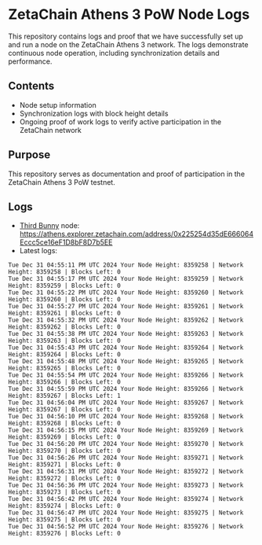 # ZetaChain Athens 3 PoW Node Logs
This repository contains logs and proof that we have successfully set up and run a node on the ZetaChain Athens 3 network. The logs demonstrate continuous node operation, including synchronization details and performance.

## Contents
- Node setup information
- Synchronization logs with block height details
- Ongoing proof of work logs to verify active participation in the ZetaChain network

## Purpose
This repository serves as documentation and proof of participation in the ZetaChain Athens 3 PoW testnet.

## Logs

- [Third Bunny](https://thirdbunny.xyz/) node: https://athens.explorer.zetachain.com/address/0x225254d35dE666064Eccc5ce16eF1D8bF8D7b5EE
- Latest logs:
```
Tue Dec 31 04:55:11 PM UTC 2024 Your Node Height: 8359258 | Network Height: 8359258 | Blocks Left: 0
Tue Dec 31 04:55:17 PM UTC 2024 Your Node Height: 8359259 | Network Height: 8359259 | Blocks Left: 0
Tue Dec 31 04:55:22 PM UTC 2024 Your Node Height: 8359260 | Network Height: 8359260 | Blocks Left: 0
Tue Dec 31 04:55:27 PM UTC 2024 Your Node Height: 8359261 | Network Height: 8359261 | Blocks Left: 0
Tue Dec 31 04:55:32 PM UTC 2024 Your Node Height: 8359262 | Network Height: 8359262 | Blocks Left: 0
Tue Dec 31 04:55:38 PM UTC 2024 Your Node Height: 8359263 | Network Height: 8359263 | Blocks Left: 0
Tue Dec 31 04:55:43 PM UTC 2024 Your Node Height: 8359264 | Network Height: 8359264 | Blocks Left: 0
Tue Dec 31 04:55:48 PM UTC 2024 Your Node Height: 8359265 | Network Height: 8359265 | Blocks Left: 0
Tue Dec 31 04:55:54 PM UTC 2024 Your Node Height: 8359266 | Network Height: 8359266 | Blocks Left: 0
Tue Dec 31 04:55:59 PM UTC 2024 Your Node Height: 8359266 | Network Height: 8359267 | Blocks Left: 1
Tue Dec 31 04:56:04 PM UTC 2024 Your Node Height: 8359267 | Network Height: 8359267 | Blocks Left: 0
Tue Dec 31 04:56:10 PM UTC 2024 Your Node Height: 8359268 | Network Height: 8359268 | Blocks Left: 0
Tue Dec 31 04:56:15 PM UTC 2024 Your Node Height: 8359269 | Network Height: 8359269 | Blocks Left: 0
Tue Dec 31 04:56:20 PM UTC 2024 Your Node Height: 8359270 | Network Height: 8359270 | Blocks Left: 0
Tue Dec 31 04:56:26 PM UTC 2024 Your Node Height: 8359271 | Network Height: 8359271 | Blocks Left: 0
Tue Dec 31 04:56:31 PM UTC 2024 Your Node Height: 8359272 | Network Height: 8359272 | Blocks Left: 0
Tue Dec 31 04:56:36 PM UTC 2024 Your Node Height: 8359273 | Network Height: 8359273 | Blocks Left: 0
Tue Dec 31 04:56:42 PM UTC 2024 Your Node Height: 8359274 | Network Height: 8359274 | Blocks Left: 0
Tue Dec 31 04:56:47 PM UTC 2024 Your Node Height: 8359275 | Network Height: 8359275 | Blocks Left: 0
Tue Dec 31 04:56:52 PM UTC 2024 Your Node Height: 8359276 | Network Height: 8359276 | Blocks Left: 0
```
